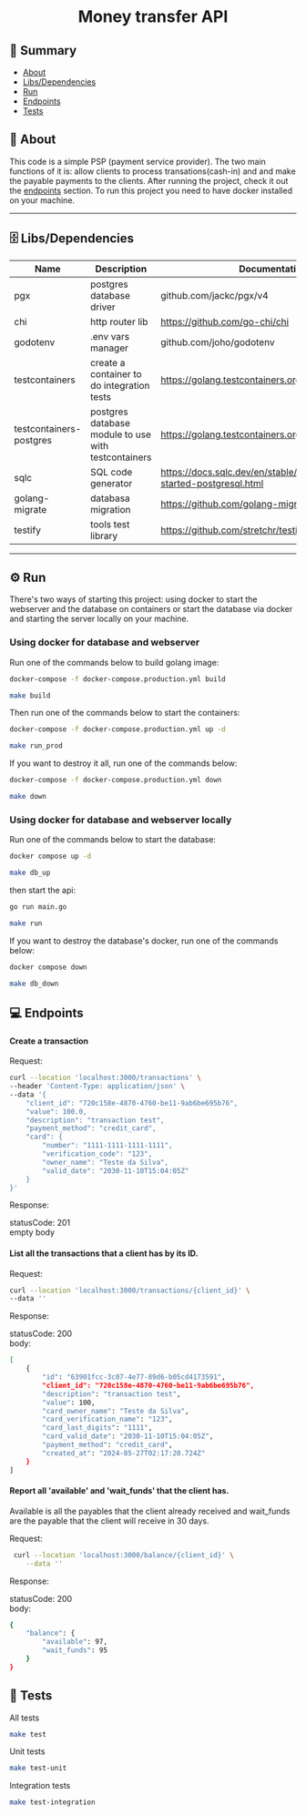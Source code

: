 <h1 align="center">Money transfer API</h1>

## 📜 Summary
- [About](#About)
- [Libs/Dependencies](#Libs/Dependencies)
- [Run](#Run)
- [Endpoints](#Endpoints)
- [Tests](#Tests)


<a id="About"></a> 
## 📃 About
This code is a simple PSP (payment service provider). The two main functions of it is: allow clients to process transations(cash-in) and 
and make the payable payments to the clients. After running the project, check it out the <a href="#Endpoints">endpoints</a> section. To run this project you need to have docker installed on your machine. 

---
<a id="Libs/Dependencies"></a> 
## 🗄 Libs/Dependencies </br>

| Name        | Description | Documentation | Installation |
| ----------- | ----------- | ------------- | ----------- |     
| pgx      | postgres database driver       |  github.com/jackc/pgx/v4 |  go get github.com/jackc/pgx/v4      |
| chi               |  http router  lib | https://github.com/go-chi/chi                   | go get github.com/go-chi/chi   |
| godotenv             | .env vars manager              | github.com/joho/godotenv             | go get github.com/joho/godotenv    | 
|  testcontainers     | create a container to do integration tests                          |  https://golang.testcontainers.org/quickstart/                                | go get github.com/testcontainers/testcontainers-go
| testcontainers-postgres                     | postgres database module to use with testcontainers               | https://golang.testcontainers.org/modules/postgres/             | go get github.com/testcontainers/testcontainers-go/modules/postgres     
|sqlc         | SQL code generator            | https://docs.sqlc.dev/en/stable/tutorials/getting-started-postgresql.html               | go install github.com/sqlc-dev/sqlc/cmd/sqlc@latest
|golang-migrate                | databasa migration                       | https://github.com/golang-migrate/migrate                             | https://github.com/golang-migrate/migrate/blob/master/cmd/migrate/README.md
|testify | tools test library                          | https://github.com/stretchr/testify                             | go get github.com/stretchr/testify
---
<a id="Run"></a> 
## ⚙️ Run

There's two ways of starting this project: using docker to start the webserver and the database on containers or start the database via docker and starting the server locally on your machine.

### Using docker for database and webserver

Run one of the commands below to build golang image:

```bash
docker-compose -f docker-compose.production.yml build
```

```bash
make build
```

Then run one of the commands below to start the containers:

```bash
docker-compose -f docker-compose.production.yml up -d
```

```bash
make run_prod
```

If you want to destroy it all, run one of the commands below:

```bash
docker-compose -f docker-compose.production.yml down
```

```bash
make down
```

### Using docker for database and webserver locally

Run one of the commands below to start the database:

```bash
docker compose up -d
```

```bash
make db_up
```

then start the api:

```bash
go run main.go
```

```bash
make run
```

If you want to destroy the database's docker, run one of the commands below:

```bash
docker compose down 
```

```bash
make db_down
```



<a id="Endpoints"></a> 
## 💻 Endpoints

<h4>Create a transaction</h4>

Request: 

```bash
curl --location 'localhost:3000/transactions' \
--header 'Content-Type: application/json' \
--data '{
    "client_id": "720c158e-4870-4760-be11-9ab6be695b76",
    "value": 100.0,
    "description": "transaction test",
    "payment_method": "credit_card",
    "card": {
        "number": "1111-1111-1111-1111",
        "verification_code": "123",
        "owner_name": "Teste da Silva",
        "valid_date": "2030-11-10T15:04:05Z"
    }
}'
```

Response: 

statusCode: 201<br>
empty body

<h4>List all the transactions that a client has by its ID.</h4>

Request:

```bash
curl --location 'localhost:3000/transactions/{client_id}' \
--data ''
```

Response:

statusCode: 200<br>
body: 

```bash
[
    {
        "id": "63901fcc-3c07-4e77-89d6-b05cd4173591",
        "client_id": "720c158e-4870-4760-be11-9ab6be695b76",
        "description": "transaction test",
        "value": 100,
        "card_owner_name": "Teste da Silva",
        "card_verification_name": "123",
        "card_last_digits": "1111",
        "card_valid_date": "2030-11-10T15:04:05Z",
        "payment_method": "credit_card",
        "created_at": "2024-05-27T02:17:20.724Z"
    }
]
```

<h4>Report all 'available' and 'wait_funds' that the client has.</h4> 

Available is all the payables that the client
already received and wait_funds are the payable that the client will receive in 30 days.

Request:

```bash
 curl --location 'localhost:3000/balance/{client_id}' \
    --data ''
```

Response:

statusCode: 200<br>
body:

```bash
{
    "balance": {
        "available": 97,
        "wait_funds": 95
    }
}
```

<a id="Tests"></a> 
## 🧪 Tests

All tests

```bash
make test
```

Unit tests

```bash
make test-unit
```

Integration tests

```bash
make test-integration
```